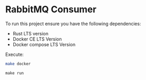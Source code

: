 # RabbitMQ Consumer

To run this project ensure you have the following dependencies:

- Rust LTS version
- Docker CE LTS Version
- Docker compose LTS Version

Execute:

```bash
make docker
```

```base
make run
```
